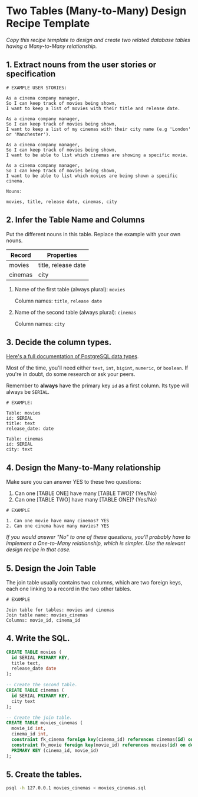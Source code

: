 # Two Tables (Many-to-Many) Design Recipe Template

_Copy this recipe template to design and create two related database tables having a Many-to-Many relationship._

## 1. Extract nouns from the user stories or specification

```
# EXAMPLE USER STORIES:

As a cinema company manager,
So I can keep track of movies being shown,
I want to keep a list of movies with their title and release date.

As a cinema company manager,
So I can keep track of movies being shown,
I want to keep a list of my cinemas with their city name (e.g 'London' or 'Manchester').

As a cinema company manager,
So I can keep track of movies being shown,
I want to be able to list which cinemas are showing a specific movie.

As a cinema company manager,
So I can keep track of movies being shown,
I want to be able to list which movies are being shown a specific cinema.
```

```
Nouns:

movies, title, release date, cinemas, city
```

## 2. Infer the Table Name and Columns

Put the different nouns in this table. Replace the example with your own nouns.

| Record                | Properties          |
| --------------------- | ------------------  |
| movies                | title, release date
| cinemas               | city

1. Name of the first table (always plural): `movies` 

    Column names: `title`, `release date`

2. Name of the second table (always plural): `cinemas` 

    Column names: `city`

## 3. Decide the column types.

[Here's a full documentation of PostgreSQL data types](https://www.postgresql.org/docs/current/datatype.html).

Most of the time, you'll need either `text`, `int`, `bigint`, `numeric`, or `boolean`. If you're in doubt, do some research or ask your peers.

Remember to **always** have the primary key `id` as a first column. Its type will always be `SERIAL`.

```
# EXAMPLE:

Table: movies
id: SERIAL
title: text
release_date: date

Table: cinemas
id: SERIAL
city: text
```

## 4. Design the Many-to-Many relationship

Make sure you can answer YES to these two questions:

1. Can one [TABLE ONE] have many [TABLE TWO]? (Yes/No)
2. Can one [TABLE TWO] have many [TABLE ONE]? (Yes/No)

```
# EXAMPLE

1. Can one movie have many cinemas? YES
2. Can one cinema have many mavies? YES
```

_If you would answer "No" to one of these questions, you'll probably have to implement a One-to-Many relationship, which is simpler. Use the relevant design recipe in that case._

## 5. Design the Join Table

The join table usually contains two columns, which are two foreign keys, each one linking to a record in the two other tables.

```
# EXAMPLE

Join table for tables: movies and cinemas
Join table name: movies_cinemas
Columns: movie_id, cinema_id
```

## 4. Write the SQL.

```sql
CREATE TABLE movies (
  id SERIAL PRIMARY KEY,
  title text,
  release_date date
);

-- Create the second table.
CREATE TABLE cinemas (
  id SERIAL PRIMARY KEY,
  city text
);

-- Create the join table.
CREATE TABLE movies_cinemas (
  movie_id int,
  cinema_id int,
  constraint fk_cinema foreign key(cinema_id) references cinemas(id) on delete cascade,
  constraint fk_movie foreign key(movie_id) references movies(id) on delete cascade,
  PRIMARY KEY (cinema_id, movie_id)
);

```

## 5. Create the tables.

```bash
psql -h 127.0.0.1 movies_cinemas < movies_cinemas.sql
```
